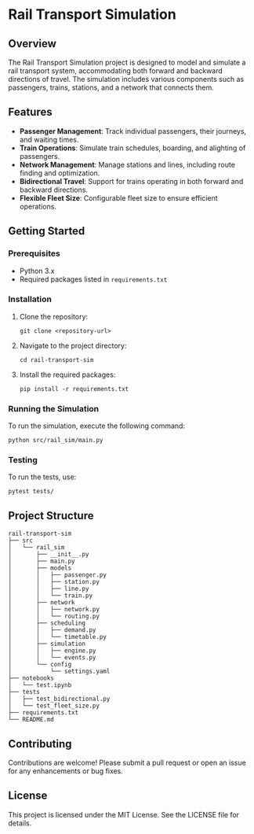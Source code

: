 # Rail Transport Simulation

## Overview
The Rail Transport Simulation project is designed to model and simulate a rail transport system, accommodating both forward and backward directions of travel. The simulation includes various components such as passengers, trains, stations, and a network that connects them.

## Features
- **Passenger Management**: Track individual passengers, their journeys, and waiting times.
- **Train Operations**: Simulate train schedules, boarding, and alighting of passengers.
- **Network Management**: Manage stations and lines, including route finding and optimization.
- **Bidirectional Travel**: Support for trains operating in both forward and backward directions.
- **Flexible Fleet Size**: Configurable fleet size to ensure efficient operations.

## Getting Started

### Prerequisites
- Python 3.x
- Required packages listed in `requirements.txt`

### Installation
1. Clone the repository:
   ```
   git clone <repository-url>
   ```
2. Navigate to the project directory:
   ```
   cd rail-transport-sim
   ```
3. Install the required packages:
   ```
   pip install -r requirements.txt
   ```

### Running the Simulation
To run the simulation, execute the following command:
```
python src/rail_sim/main.py
```

### Testing
To run the tests, use:
```
pytest tests/
```

## Project Structure
```
rail-transport-sim
├── src
│   └── rail_sim
│       ├── __init__.py
│       ├── main.py
│       ├── models
│       │   ├── passenger.py
│       │   ├── station.py
│       │   ├── line.py
│       │   └── train.py
│       ├── network
│       │   ├── network.py
│       │   └── routing.py
│       ├── scheduling
│       │   ├── demand.py
│       │   └── timetable.py
│       ├── simulation
│       │   ├── engine.py
│       │   └── events.py
│       └── config
│           └── settings.yaml
├── notebooks
│   └── test.ipynb
├── tests
│   ├── test_bidirectional.py
│   └── test_fleet_size.py
├── requirements.txt
└── README.md
```

## Contributing
Contributions are welcome! Please submit a pull request or open an issue for any enhancements or bug fixes.

## License
This project is licensed under the MIT License. See the LICENSE file for details.